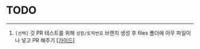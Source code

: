 # TODO 

---
1. `[선택]` 깃 PR 테스트를 위해 `성함/토픽번호` 브랜치 생성 후 files 폴더에 아무 파일이나 넣고 PR 해주기 [[가이드]](https://github.com/T-lab-java-king/tlab-java-core/issues/1)